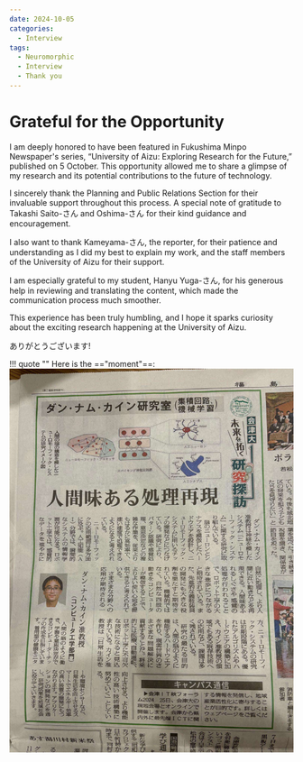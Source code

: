 ```yaml
---
date: 2024-10-05
categories:
  - Interview
tags:
  - Neuromorphic
  - Interview
  - Thank you
---
```


# Grateful for the Opportunity

I am deeply honored to have been featured in Fukushima Minpo Newspaper's series, “University of Aizu: Exploring Research for the Future,” published on 5 October. This opportunity allowed me to share a glimpse of my research and its potential contributions to the future of technology.
<!-- more -->

I sincerely thank the Planning and Public Relations Section for their invaluable support throughout this process. A special note of gratitude to Takashi Saito-さん and Oshima-さん for their kind guidance and encouragement.

I also want to thank Kameyama-さん, the reporter, for their patience and understanding as I did my best to explain my work, and the staff members of the University of Aizu for their support.

I am especially grateful to my student, Hanyu Yuga-さん, for his generous help in reviewing and translating the content, which made the communication process much smoother.

This experience has been truly humbling, and I hope it sparks curiosity about the exciting research happening at the University of Aizu.

ありがとうございます!


!!! quote ""
    Here is the =="moment"==:
    ![news](imgs/2024/10/Minpo.jpg)  

